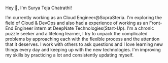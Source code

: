 

<!--
### Hi there 👋
**surya330/surya330** is a ✨ _special_ ✨ repository because its `README.md` (this file) appears on your GitHub profile.

Here are some ideas to get you started:

- 🔭 I’m currently working on ...
- 🌱 I’m currently learning ...
- 👯 I’m looking to collaborate on ...
- 🤔 I’m looking for help with ...
- 💬 Ask me about ...
- 📫 How to reach me: ...
- 😄 Pronouns: ...
- ⚡ Fun fact: ...
-->
Hey 👋, I'm Surya Teja Chatrathi!

I’m currently working as an Cloud Engineer@SopraSteria. I'm exploring the field of Cloud & DevOps and also had a experience of working as an Front-End Engineer intern at DeepNate Technologies(Start-Up). I'm a chronic puzzle seeker and a lifelong learner, I try to unpack the complicated problems by approaching each with the flexible process and the attention that it deserves. I work with others to ask questions and I love learning new things every day and keeping up with the new technologies. I'm improving my skills by practicing a lot and consistently updating myself.
